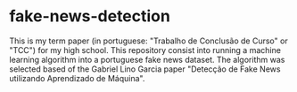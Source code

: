 # fake-news-detection
This is my term paper (in portuguese: "Trabalho de Conclusão de Curso" or "TCC") for my high school. This repository consist into running a machine learning algorithm into a portuguese fake news dataset. The algorithm was selected based of the Gabriel Lino Garcia paper "Detecção de Fake News utilizando Aprendizado de Máquina".
